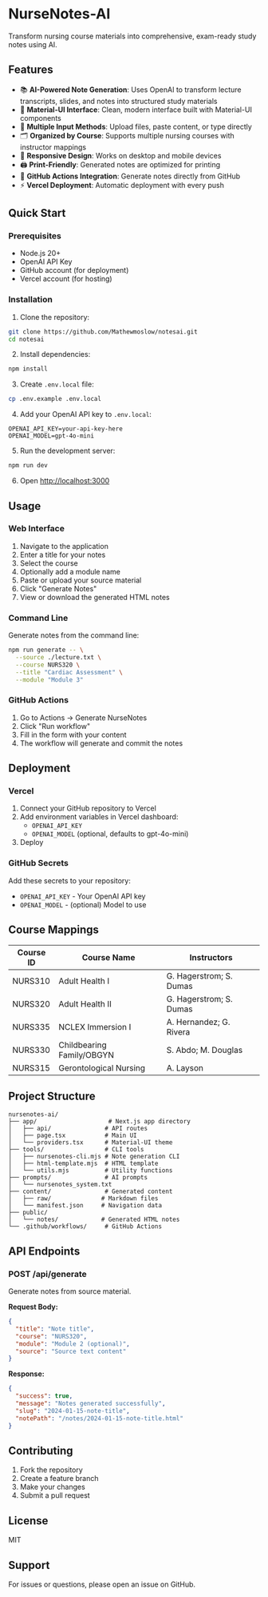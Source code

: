 # NurseNotes-AI

Transform nursing course materials into comprehensive, exam-ready study notes using AI.

## Features

- 📚 **AI-Powered Note Generation**: Uses OpenAI to transform lecture transcripts, slides, and notes into structured study materials
- 🎨 **Material-UI Interface**: Clean, modern interface built with Material-UI components
- 📝 **Multiple Input Methods**: Upload files, paste content, or type directly
- 🗂️ **Organized by Course**: Supports multiple nursing courses with instructor mappings
- 📱 **Responsive Design**: Works on desktop and mobile devices
- 🖨️ **Print-Friendly**: Generated notes are optimized for printing
- 🔄 **GitHub Actions Integration**: Generate notes directly from GitHub
- ⚡ **Vercel Deployment**: Automatic deployment with every push

## Quick Start

### Prerequisites

- Node.js 20+
- OpenAI API Key
- GitHub account (for deployment)
- Vercel account (for hosting)

### Installation

1. Clone the repository:
```bash
git clone https://github.com/Mathewmoslow/notesai.git
cd notesai
```

2. Install dependencies:
```bash
npm install
```

3. Create `.env.local` file:
```bash
cp .env.example .env.local
```

4. Add your OpenAI API key to `.env.local`:
```
OPENAI_API_KEY=your-api-key-here
OPENAI_MODEL=gpt-4o-mini
```

5. Run the development server:
```bash
npm run dev
```

6. Open [http://localhost:3000](http://localhost:3000)

## Usage

### Web Interface

1. Navigate to the application
2. Enter a title for your notes
3. Select the course
4. Optionally add a module name
5. Paste or upload your source material
6. Click "Generate Notes"
7. View or download the generated HTML notes

### Command Line

Generate notes from the command line:

```bash
npm run generate -- \
  --source ./lecture.txt \
  --course NURS320 \
  --title "Cardiac Assessment" \
  --module "Module 3"
```

### GitHub Actions

1. Go to Actions → Generate NurseNotes
2. Click "Run workflow"
3. Fill in the form with your content
4. The workflow will generate and commit the notes

## Deployment

### Vercel

1. Connect your GitHub repository to Vercel
2. Add environment variables in Vercel dashboard:
   - `OPENAI_API_KEY`
   - `OPENAI_MODEL` (optional, defaults to gpt-4o-mini)
3. Deploy

### GitHub Secrets

Add these secrets to your repository:
- `OPENAI_API_KEY` - Your OpenAI API key
- `OPENAI_MODEL` - (optional) Model to use

## Course Mappings

| Course ID | Course Name | Instructors |
|-----------|------------|-------------|
| NURS310 | Adult Health I | G. Hagerstrom; S. Dumas |
| NURS320 | Adult Health II | G. Hagerstrom; S. Dumas |
| NURS335 | NCLEX Immersion I | A. Hernandez; G. Rivera |
| NURS330 | Childbearing Family/OBGYN | S. Abdo; M. Douglas |
| NURS315 | Gerontological Nursing | A. Layson |

## Project Structure

```
nursenotes-ai/
├── app/                    # Next.js app directory
│   ├── api/               # API routes
│   ├── page.tsx           # Main UI
│   └── providers.tsx      # Material-UI theme
├── tools/                 # CLI tools
│   ├── nursenotes-cli.mjs # Note generation CLI
│   ├── html-template.mjs  # HTML template
│   └── utils.mjs          # Utility functions
├── prompts/               # AI prompts
│   └── nursenotes_system.txt
├── content/               # Generated content
│   ├── raw/              # Markdown files
│   └── manifest.json     # Navigation data
├── public/
│   └── notes/            # Generated HTML notes
└── .github/workflows/     # GitHub Actions

```

## API Endpoints

### POST /api/generate

Generate notes from source material.

**Request Body:**
```json
{
  "title": "Note title",
  "course": "NURS320",
  "module": "Module 2 (optional)",
  "source": "Source text content"
}
```

**Response:**
```json
{
  "success": true,
  "message": "Notes generated successfully",
  "slug": "2024-01-15-note-title",
  "notePath": "/notes/2024-01-15-note-title.html"
}
```

## Contributing

1. Fork the repository
2. Create a feature branch
3. Make your changes
4. Submit a pull request

## License

MIT

## Support

For issues or questions, please open an issue on GitHub.